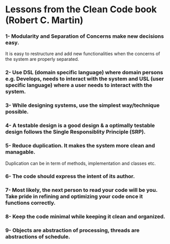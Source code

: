 # Lessons from the Clean Code book (Robert C. Martin)

### 1- Modularity and Separation of Concerns make new decisions easy.
It is easy to restructure and add new functionalities when the concerns of the system are properly separated.

### 2- Use DSL (domain specific language) where domain persons e.g. Develops, needs to interact with the system and USL (user specific language) where a user needs to interact with the system.

### 3- While designing systems, use the simplest way/technique possible.

### 4- A testable design is a good design & a optimally testable design follows the Single Responsiblity Principle (SRP).

### 5- Reduce duplication. It makes the system more clean and managable.
Duplication can be in term of methods, implementation and classes etc.

### 6- The code should express the intent of its author.

### 7- Most likely, the next person to read your code will be you. Take pride in refining and optimizing your code once it functions correctly.

### 8- Keep the code minimal while keeping it clean and organized.

### 9- Objects are abstraction of processing, threads are abstractions of schedule.